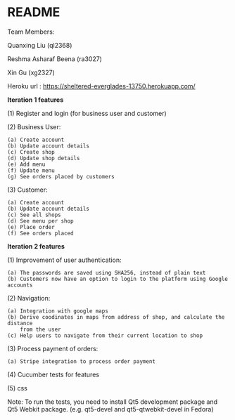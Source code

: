 # README

Team Members:

Quanxing Liu (ql2368)

Reshma Asharaf Beena (ra3027)

Xin Gu (xg2327)

Heroku url : https://sheltered-everglades-13750.herokuapp.com/

**Iteration 1 features**

(1) Register and login (for business user and customer)

(2) Business User:

	(a) Create account
	(b) Update account details
	(c) Create shop	
	(d) Update shop details
	(e) Add menu
	(f) Update menu
	(g) See orders placed by customers
(3) Customer:

	(a) Create account
	(b) Update account details
	(c) See all shops
	(d) See menu per shop
	(e) Place order
	(f) See orders placed
	
**Iteration 2 features**

(1) Improvement of user authentication:

    (a) The passwords are saved using SHA256, instead of plain text
    (b) Customers now have an option to login to the platform using Google accounts
    
(2) Navigation:

    (a) Integration with google maps
    (b) Derive coodinates in maps from address of shop, and calculate the distance
        from the user
    (c) Help users to navigate from their current location to shop
    
(3) Process payment of orders:

    (a) Stripe integration to process order payment
     
     
 (4) Cucumber tests for features
 
 (5) css
 
Note:
    To run the tests, you need to install Qt5 development package and Qt5 Webkit
    package. (e.g. qt5-devel and qt5-qtwebkit-devel in Fedora)
